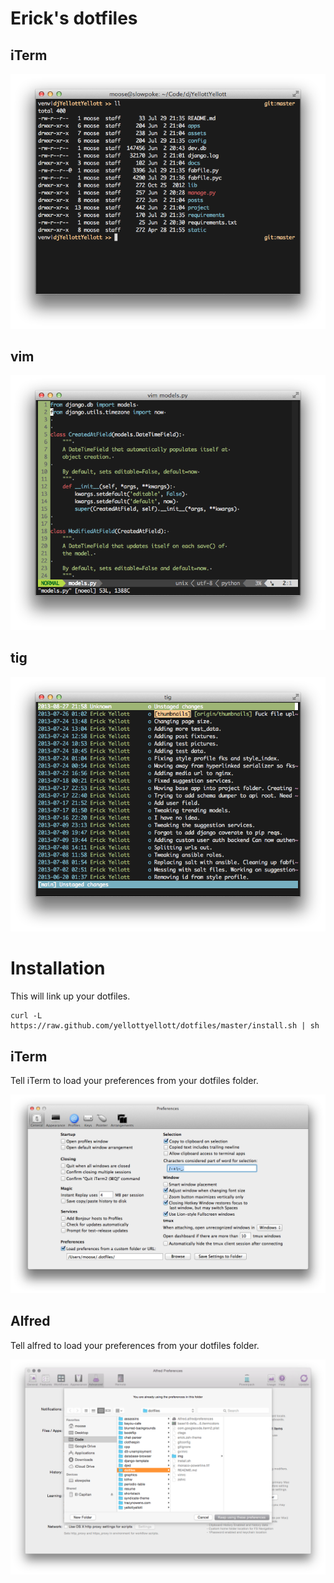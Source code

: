 Erick's dotfiles
====


iTerm
----
![iTerm](img/iterm.png?raw=true)


vim
----
![iTerm](img/vim.png?raw=true)


tig
----
![iTerm](img/tig.png?raw=true)


Installation
====
This will link up your dotfiles.

    curl -L https://raw.github.com/yellottyellott/dotfiles/master/install.sh | sh


iTerm
----
Tell iTerm to load your preferences from your dotfiles folder.

![iTerm](img/iterm-install.png?raw=true)


Alfred
----
Tell alfred to load your preferences from your dotfiles folder.

![iTerm](img/alfred-install.png?raw=true)
